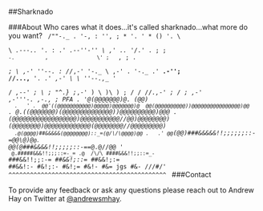 ##Sharknado

###About
Who cares what it does...it's called sharknado...what more do you want?
<code>
       		       /""-._
                  .      '-,
                  :         '',
                  ;      *     '.
                  ' *         () '.
                   \               \
                    \      _.---.._ '.
                     :  .' _.--''-''  \ ,'
       .._            '/.'             . ;
        ; `-.          ,                \'
         ;   `,         ;              ._\
          ;    \     _,-'                ''--._
           :    /\/_,-'                          '-._
            \ ,-'                       .          '-._
           .'         __.-'';            /\/...,__       '.
          .'      _,-'       \              \   ''--.,__ '\
         /   _,--' ;          \             ;           "^.}
        ;_,-' )     \  )\      )            ;
             /       \/  /\/_.,-'             ;
            /                              ;
         ,-'  _,-'''-.    ,-.,            ;      PFA
               . '@(@@@@@@@)@. (@@) `  .   '
     .  @@'((@@@@@@@@@@@)@@@@@)@@@@@@@)@ 
     @@(@@@@@@@@@@))@@@@@@@@@@@@@@@@)@@` .
  @.((@@@@@@@)(@@@@@@@@@@@@@@))@\@@@@@@@@@)@@@  .
 (@@@@@@@@@@@@@@@@@@)@@@@@@@@@@@/\/\@@)@@@@@@@@)
(@@@@@@@@)@@@@@@@@@@@@@(@@@@@@@@//@@@@@@@@@) ` 
 .@(@@@@)##&&&&&(@@@@@@@@)::_=(@/\/\@@@@)@@ .   .'
   @@`(@@)###&&&&&!!;;;;;;::-_=@@\\@)@`@.
   `   @@(@###&&&&!!;;;;;::-=_=@.@/\/\@@     '
      `  @.#####&&&!!;;;::=-_= .@  /\/\
            ####&&&!!;;::=_-        `
             ###&&!!;;:-_=
              ##&&!;::_=
             ##&&!;:=
            ##&&!:-
           #&!;:-
          #&!;=
          #&!-
           #&=
   jgs      #&-
            /\/\/#/'
 ^^^^^^^^^^^^^^^^^^^^^^^^^^^^^^^^^^^^^^^^^^^^ 
</code>
###Contact

To provide any feedback or ask any questions please reach out to Andrew Hay on Twitter at <a href="http://twitter.com/andrewsmhay" target="new">@andrewsmhay</a>.
